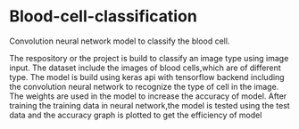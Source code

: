 # Blood-cell-classification
Convolution neural network  model to classify the blood cell.



The respository or the project is build to classify an image type using image input.
The dataset include the images of blood cells,which are of different type.
The model is build using keras api with tensorflow backend including the convolution neural network to recognize the type of cell in the image.
The weights are used in the model to increase the accuracy of model.
After training the training data in neural network,the model is tested using the test data and the accuracy graph is plotted to get the efficiency of model

